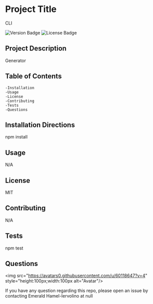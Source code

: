 
# Project Title 

CLI  

![Version Badge](https://img.shields.io/static/v1?label=Version&message=1.1.0&color=important) 
![License Badge](https://img.shields.io/static/v1?label=License&message=MIT&color=blue) 


## Project Description 

Generator 

## Table of Contents
    -Installation
    -Usage
    -License
    -Contributing
    -Tests
    -Questions
## Installation Directions 

npm install 

## Usage 

N/A 

## License 

MIT 
 
## Contributing 

N/A 

## Tests 

npm test 

## Questions 

<img src="https://avatars0.githubusercontent.com/u/60118647?v=4" style="height:100px;width:100px alt="Avatar"/> 

<p>If you have any question regarding this repo, please open an issue by contacting Emerald Hamel-Iervolino at null </p>
